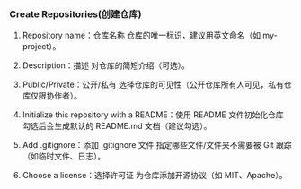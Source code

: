 
### Create Repositories(创建仓库)

1. Repository name：仓库名称
仓库的唯一标识，建议用英文命名（如 my-project）。

2. Description：描述
对仓库的简短介绍（可选）。

3. Public/Private：公开/私有
选择仓库的可见性（公开仓库所有人可见，私有仓库仅限协作者）。

4. Initialize this repository with a README：使用 README 文件初始化仓库
勾选后会生成默认的 README.md 文档（建议勾选）。

5. Add .gitignore：添加 .gitignore 文件
指定哪些文件/文件夹不需要被 Git 跟踪（如临时文件、日志）。

6. Choose a license：选择许可证
为仓库添加开源协议（如 MIT、Apache）。
